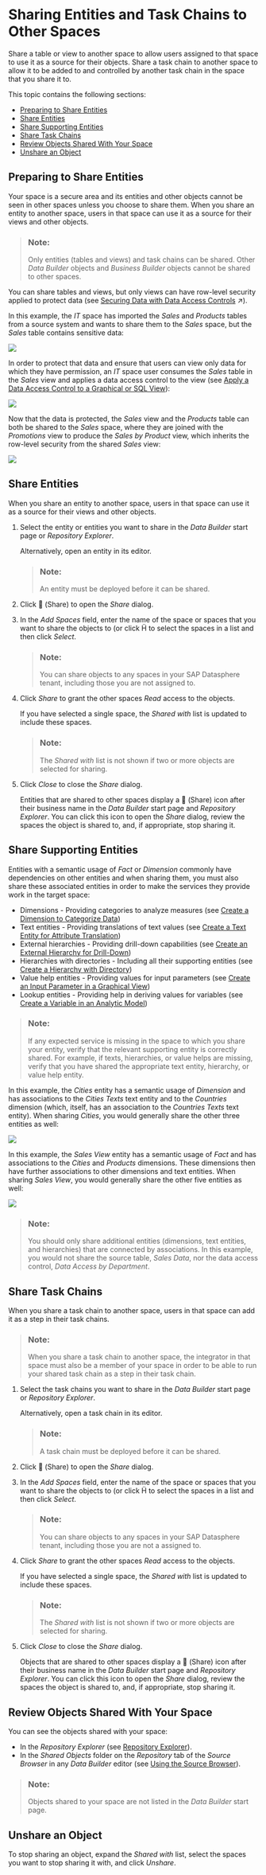 <!-- loio64b318f8afd74bb78467cf56eb44294f -->

<link rel="stylesheet" type="text/css" href="../css/sap-icons.css"/>

# Sharing Entities and Task Chains to Other Spaces

Share a table or view to another space to allow users assigned to that space to use it as a source for their objects. Share a task chain to another space to allow it to be added to and controlled by another task chain in the space that you share it to.

This topic contains the following sections:

-   [Preparing to Share Entities](sharing-entities-and-task-chains-to-other-spaces-64b318f.md#loio64b318f8afd74bb78467cf56eb44294f__section_preparation)
-   [Share Entities](sharing-entities-and-task-chains-to-other-spaces-64b318f.md#loio64b318f8afd74bb78467cf56eb44294f__section_share)
-   [Share Supporting Entities](sharing-entities-and-task-chains-to-other-spaces-64b318f.md#loio64b318f8afd74bb78467cf56eb44294f__section_semantics)
-   [Share Task Chains](sharing-entities-and-task-chains-to-other-spaces-64b318f.md#loio64b318f8afd74bb78467cf56eb44294f__section_task_chains)
-   [Review Objects Shared With Your Space](sharing-entities-and-task-chains-to-other-spaces-64b318f.md#loio64b318f8afd74bb78467cf56eb44294f__section_review)
-   [Unshare an Object](sharing-entities-and-task-chains-to-other-spaces-64b318f.md#loio64b318f8afd74bb78467cf56eb44294f__section_unshare)



<a name="loio64b318f8afd74bb78467cf56eb44294f__section_preparation"/>

## Preparing to Share Entities

Your space is a secure area and its entities and other objects cannot be seen in other spaces unless you choose to share them. When you share an entity to another space, users in that space can use it as a source for their views and other objects.

> ### Note:  
> Only entities \(tables and views\) and task chains can be shared. Other *Data Builder* objects and *Business Builder* objects cannot be shared to other spaces.

You can share tables and views, but only views can have row-level security applied to protect data \(see [Securing Data with Data Access Controls](https://help.sap.com/viewer/9f36ca35bc6145e4acdef6b4d852d560/DEV_CURRENT/en-US/a032e51c730147c7a1fcac125b4cfe14.html "Users with a space administrator role can create data access controls to allow modelers to apply row-level security to Data Builder and Business Builder objects. Once a data access control is applied to an object, any user viewing its data either directly or via an object using it as a source, will see only those records they are authorized to view, based on the specified criteria.") :arrow_upper_right:\).

In this example, the *IT* space has imported the *Sales* and *Products* tables from a source system and wants to share them to the *Sales* space, but the *Sales* table contains sensitive data:

![](images/Sharing_Example_-_Step_1_e588dcd.png)

In order to protect that data and ensure that users can view only data for which they have permission, an *IT* space user consumes the *Sales* table in the *Sales* view and applies a data access control to the view \(see [Apply a Data Access Control to a Graphical or SQL View](../apply-a-data-access-control-to-a-graphical-or-sql-view-8f79fc8.md)\):

![](images/Sharing_Example_-_Step_2_6b60b6c.png)

Now that the data is protected, the *Sales* view and the *Products* table can both be shared to the *Sales* space, where they are joined with the *Promotions* view to produce the *Sales by Product* view, which inherits the row-level security from the shared *Sales* view:

![](images/Sharing_Example_-_Step_3_4bbcf1c.png)



<a name="loio64b318f8afd74bb78467cf56eb44294f__section_share"/>

## Share Entities

When you share an entity to another space, users in that space can use it as a source for their views and other objects.

1.  Select the entity or entities you want to share in the *Data Builder* start page or *Repository Explorer*.

    Alternatively, open an entity in its editor.

    > ### Note:  
    > An entity must be deployed before it can be shared.

2.  Click <span class="FPA-icons-V3"></span> \(Share\) to open the *Share* dialog.
3.  In the *Add Spaces* field, enter the name of the space or spaces that you want to share the objects to \(or click <span class="SAP-icons-V5"></span> to select the spaces in a list and then click *Select*.

    > ### Note:  
    > You can share objects to any spaces in your SAP Datasphere tenant, including those you are not assigned to.

4.  Click *Share* to grant the other spaces *Read* access to the objects.

    If you have selected a single space, the *Shared with* list is updated to include these spaces.

    > ### Note:  
    > The *Shared with* list is not shown if two or more objects are selected for sharing.

5.  Click *Close* to close the *Share* dialog.

    Entities that are shared to other spaces display a <span class="FPA-icons-V3"></span> \(Share\) icon after their business name in the *Data Builder* start page and *Repository Explorer*. You can click this icon to open the *Share* dialog, review the spaces the object is shared to, and, if appropriate, stop sharing it.




<a name="loio64b318f8afd74bb78467cf56eb44294f__section_semantics"/>

## Share Supporting Entities

Entities with a semantic usage of *Fact* or *Dimension* commonly have dependencies on other entities and when sharing them, you must also share these associated entities in order to make the services they provide work in the target space:

-   Dimensions - Providing categories to analyze measures \(see [Create a Dimension to Categorize Data](../Modeling-Data-in-the-Data-Builder/create-a-dimension-to-categorize-data-5aae0e9.md)\)
-   Text entities - Providing translations of text values \(see [Create a Text Entity for Attribute Translation](../Modeling-Data-in-the-Data-Builder/create-a-text-entity-for-attribute-translation-b25726d.md)\)
-   External hierarchies - Providing drill-down capabilities \(see [Create an External Hierarchy for Drill-Down](../Modeling-Data-in-the-Data-Builder/create-an-external-hierarchy-for-drill-down-dbac7a8.md)\)
-   Hierarchies with directories - Including all their supporting entities \(see [Create a Hierarchy with Directory](../Modeling-Data-in-the-Data-Builder/create-a-hierarchy-with-directory-36c39ee.md)\)
-   Value help entities - Providing values for input parameters \(see [Create an Input Parameter in a Graphical View](../create-an-input-parameter-in-a-graphical-view-53fa99a.md)\)
-   Lookup entities - Providing help in deriving values for variables \(see [Create a Variable in an Analytic Model](../Modeling-Data-in-the-Data-Builder/create-a-variable-in-an-analytic-model-cdd8fa0.md)\)

> ### Note:  
> If any expected service is missing in the space to which you share your entity, verify that the relevant supporting entity is correctly shared. For example, if texts, hierarchies, or value helps are missing, verify that you have shared the appropriate text entity, hierarchy, or value help entity.

In this example, the *Cities* entity has a semantic usage of *Dimension* and has associations to the *Cities Texts* text entity and to the *Countries* dimension \(which, itself, has an association to the *Countries Texts* text entity\). When sharing *Cities*, you would generally share the other three entities as well:

![](images/Share_Semantic_Entities_-_Dimension_Example_3944abb.png)

In this example, the *Sales View* entity has a semantic usage of *Fact* and has associations to the *Cities* and *Products* dimensions. These dimensions then have further associations to other dimensions and text entities. When sharing *Sales View*, you would generally share the other five entities as well:

![](images/Share_Semantic_Entities_-_Fact_Example_60337a6.png)

> ### Note:  
> You should only share additional entities \(dimensions, text entities, and hierarchies\) that are connected by associations. In this example, you would not share the source table, *Sales Data*, nor the data access control, *Data Access by Department*.



<a name="loio64b318f8afd74bb78467cf56eb44294f__section_task_chains"/>

## Share Task Chains

When you share a task chain to another space, users in that space can add it as a step in their task chains.

> ### Note:  
> When you share a task chain to another space, the integrator in that space must also be a member of your space in order to be able to run your shared task chain as a step in their task chain.

1.  Select the task chains you want to share in the *Data Builder* start page or *Repository Explorer*.

    Alternatively, open a task chain in its editor.

    > ### Note:  
    > A task chain must be deployed before it can be shared.

2.  Click <span class="FPA-icons-V3"></span> \(Share\) to open the *Share* dialog.
3.  In the *Add Spaces* field, enter the name of the space or spaces that you want to share the objects to \(or click <span class="SAP-icons-V5"></span> to select the spaces in a list and then click *Select*.

    > ### Note:  
    > You can share objects to any spaces in your SAP Datasphere tenant, including those you are not a assigned to.

4.  Click *Share* to grant the other spaces *Read* access to the objects.

    If you have selected a single space, the *Shared with* list is updated to include these spaces.

    > ### Note:  
    > The *Shared with* list is not shown if two or more objects are selected for sharing.

5.  Click *Close* to close the *Share* dialog.

    Objects that are shared to other spaces display a <span class="FPA-icons-V3"></span> \(Share\) icon after their business name in the *Data Builder* start page and *Repository Explorer*. You can click this icon to open the *Share* dialog, review the spaces the object is shared to, and, if appropriate, stop sharing it.




<a name="loio64b318f8afd74bb78467cf56eb44294f__section_review"/>

## Review Objects Shared With Your Space

You can see the objects shared with your space:

-   In the *Repository Explorer* \(see [Repository Explorer](repository-explorer-f8ce0b4.md)\).
-   In the *Shared Objects* folder on the *Repository* tab of the *Source Browser* in any *Data Builder* editor \(see [Using the Source Browser](../using-the-source-browser-7d2b21d.md)\).

> ### Note:  
> Objects shared to your space are not listed in the *Data Builder* start page.



<a name="loio64b318f8afd74bb78467cf56eb44294f__section_unshare"/>

## Unshare an Object

To stop sharing an object, expand the *Shared with* list, select the spaces you want to stop sharing it with, and click *Unshare*.

